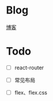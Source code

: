 # Blog
[博客](http://www.cnblogs.com/castdream/)


# Todo
- [ ] react-router
- [ ] 常见布局
- [ ] flex、flex.css

